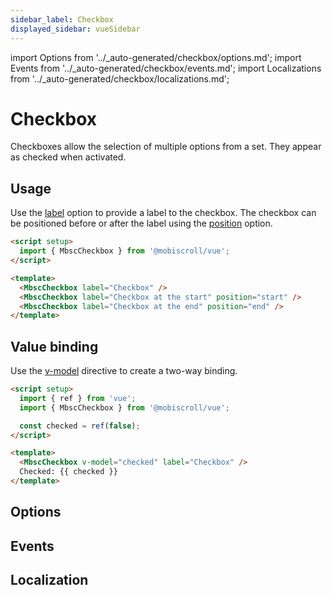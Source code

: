```yaml
---
sidebar_label: Checkbox
displayed_sidebar: vueSidebar
---
```


import Options from '../\_auto-generated/checkbox/options.md';
import Events from '../\_auto-generated/checkbox/events.md';
import Localizations from '../\_auto-generated/checkbox/localizations.md';

# Checkbox

Checkboxes allow the selection of multiple options from a set. They appear as checked when activated.

## Usage

Use the [label](#opt-label) option to provide a label to the checkbox.
The checkbox can be positioned before or after the label using the [position](#opt-position) option.

```html
<script setup>
  import { MbscCheckbox } from '@mobiscroll/vue';
</script>

<template>
  <MbscCheckbox label="Checkbox" />
  <MbscCheckbox label="Checkbox at the start" position="start" />
  <MbscCheckbox label="Checkbox at the end" position="end" />
</template>
```

## Value binding

Use the [v-model](https://vuejs.org/api/built-in-directives.html#v-model) directive to create a two-way binding.

```html
<script setup>
  import { ref } from 'vue';
  import { MbscCheckbox } from '@mobiscroll/vue';

  const checked = ref(false);
</script>

<template>
  <MbscCheckbox v-model="checked" label="Checkbox" />
  Checked: {{ checked }}
</template>
```

<div className="option-list">

## Options

<Options />

## Events

<Events />

## Localization

<Localizations />

</div>
